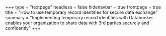 +++
type = "textpage"
headless = false
hidenavbar = true
frontpage = true
title = "How to use temporary record identities for secure data exchange"
summary = "Implementing temporary record identities with Databunker enables your organization to share data with 3rd parties securely and confidently"
+++
